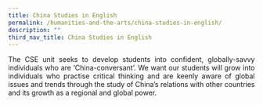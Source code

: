 ```yaml
---
title: China Studies in English
permalink: /humanities-and-the-arts/china-studies-in-english/
description: ""
third_nav_title: China Studies in English
---
```



<p align=justify>
The CSE unit seeks to develop students into confident, globally-savvy individuals who are ‘China-conversant’. We want our students will grow into individuals who practise critical thinking and are keenly aware of global issues and trends through the study of China’s relations with other countries and its growth as a regional and global power.
</p>
